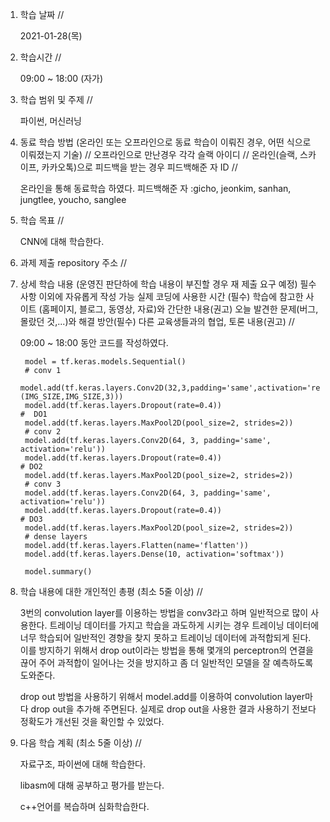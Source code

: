 1. 학습 날짜 // 

    2021-01-28(목)
 
2. 학습시간 // 

    09:00 ~ 18:00 (자가)
    
3. 학습 범위 및 주제 // 
    
    파이썬, 머신러닝
    
4. 동료 학습 방법 (온라인 또는 오프라인으로 동료 학습이 이뤄진 경우, 어떤 식으로 이뤄졌는지 기술) // 오프라인으로 만난경우 각각 슬랙 아이디 // 온라인(슬랙, 스카이프, 카카오톡)으로 피드백을 받는 경우 피드백해준 자 ID // 

    온라인을 통해 동료학습 하였다.  피드백해준 자 :gicho, jeonkim, sanhan, jungtlee, youcho, sanglee

5. 학습 목표 //

    CNN에 대해 학습한다.
    
6. 과제 제출 repository 주소 // 
    
    
    
7. 상세 학습 내용 (운영진 판단하에 학습 내용이 부진할 경우 재 제출 요구 예정) 필수사항 이외에 자유롭게 작성 가능 실제 코딩에 사용한 시간 (필수) 학습에 참고한 사이트 (홈페이지, 블로그, 동영상, 자료)와 간단한 내용(권고) 오늘 발견한 문제(버그, 몰랐던 것,...)와 해결 방안(필수) 다른 교육생들과의 협업, 토론 내용(권고) //
    
    09:00 ~ 18:00 동안 코드를 작성하였다.

        model = tf.keras.models.Sequential()
        # conv 1
        model.add(tf.keras.layers.Conv2D(32,3,padding='same',activation='relu',input_shape=(IMG_SIZE,IMG_SIZE,3)))
        model.add(tf.keras.layers.Dropout(rate=0.4))                          #  DO1
        model.add(tf.keras.layers.MaxPool2D(pool_size=2, strides=2))
        # conv 2
        model.add(tf.keras.layers.Conv2D(64, 3, padding='same', activation='relu'))
        model.add(tf.keras.layers.Dropout(rate=0.4))                          # DO2
        model.add(tf.keras.layers.MaxPool2D(pool_size=2, strides=2))
        # conv 3
        model.add(tf.keras.layers.Conv2D(64, 3, padding='same', activation='relu'))
        model.add(tf.keras.layers.Dropout(rate=0.4))                           # DO3
        model.add(tf.keras.layers.MaxPool2D(pool_size=2, strides=2))
        # dense layers
        model.add(tf.keras.layers.Flatten(name='flatten'))
        model.add(tf.keras.layers.Dense(10, activation='softmax'))

        model.summary()
        
   
8. 학습 내용에 대한 개인적인 총평 (최소 5줄 이상) //

    3번의 convolution layer를 이용하는 방법을 conv3라고 하며 일반적으로 많이 사용한다. 트레이닝 데이터를 가지고 학습을 과도하게 시키는 경우 트레이닝 데이터에 너무 학습되어 일반적인 경향을 찾지 못하고 트레이닝 데이터에 과적합되게 된다. 이를 방지하기 위해서 drop out이라는 방법을 통해 몇개의 perceptron의 연결을 끊어 주어 과적합이 일어나는 것을 방지하고 좀 더 일반적인 모델을 잘 예측하도록 도와준다. 
    
    drop out 방법을 사용하기 위해서 model.add를 이용하여 convolution layer마다 drop out을 추가해 주면된다. 실제로 drop out을 사용한 결과 사용하기 전보다 정확도가 개선된 것을 확인할 수 있었다.
    
9. 다음 학습 계획 (최소 5줄 이상) // 
    
    자료구조, 파이썬에 대해 학습한다.
    
    libasm에 대해 공부하고 평가를 받는다.
    
    c++언어를 복습하며 심화학습한다.